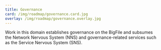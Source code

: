 ```yaml
---
title: Governance
card: /img/roadmap/governance.card.jpg
overlay: /img/roadmap/governance.overlay.jpg
---
```


Work in this domain establishes governance on the BigFile and subsumes the Network Nervous System (NNS) and governance-related services such as the Service Nervous System (SNS). 
